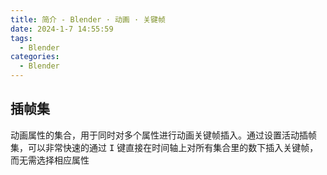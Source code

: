 ```yaml
---
title: 简介 - Blender · 动画 · 关键帧
date: 2024-1-7 14:55:59
tags:
  - Blender
categories:
  - Blender
---
```


## 插帧集

动画属性的集合，用于同时对多个属性进行动画关键帧插入。通过设置活动插帧集，可以非常快速的通过 <kbd>I</kbd> 键直接在时间轴上对所有集合里的数下插入关键帧，而无需选择相应属性

